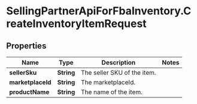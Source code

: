 # SellingPartnerApiForFbaInventory.CreateInventoryItemRequest

## Properties
Name | Type | Description | Notes
------------ | ------------- | ------------- | -------------
**sellerSku** | **String** | The seller SKU of the item. | 
**marketplaceId** | **String** | The marketplaceId. | 
**productName** | **String** | The name of the item. | 


